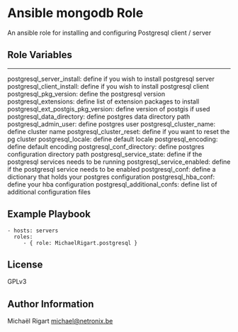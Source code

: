 Ansible mongodb Role
====================

An ansible role for installing and configuring Postgresql client / server

Role Variables
--------------

---

postgresql_server_install: define if you wish to install postgresql server
postgresql_client_install: define if you wish to install postgresql client
postgresql_pkg_version: define the postgresql version
postgresql_extensions: define list of extension packages to install
postgresql_ext_postgis_pkg_version: define version of postgis if used
postgresql_data_directory: define postgres data directory path
postgresql_admin_user: define postgres user
postgresql_cluster_name: define cluster name
postgresql_cluster_reset: define if you want to reset the pg cluster
postgresql_locale: define default locale
postgresql_encoding: define default encoding
postgresql_conf_directory: define postgres configuration directory path
postgresql_service_state: define if the postgresql services needs to be running
postgresql_service_enabled: define if the postgresql service needs to be enabled
postgresql_conf: define a dictionary that holds your postgres configuration
postgresql_hba_conf: define your hba configuration
postgresql_additional_confs: define list of additional configuration files


Example Playbook
-------------------------

    - hosts: servers
      roles:
         - { role: MichaelRigart.postgresql }

License
-------

GPLv3

Author Information
------------------

Michaël Rigart <michael@netronix.be>